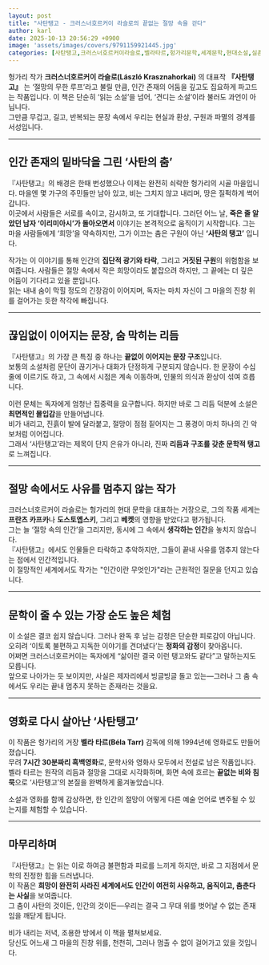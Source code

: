 ```yaml
---
layout: post
title: "사탄탱고 - 크러스너호르커이 라슬로의 끝없는 절망 속을 걷다"
author: karl
date: 2025-10-13 20:56:29 +0900
image: 'assets/images/covers/9791159921445.jpg'
categories: [사탄탱고,크러스너호르커이라슬로,벨라타르,헝가리문학,세계문학,현대소설,실존주의,인간의본질]
---
```


헝가리 작가 **크러스너호르커이 라슬로(László Krasznahorkai)** 의 대표작 **『사탄탱고』** 는 ‘절망의 무한 루프’라고 불릴 만큼, 인간 존재의 어둠을 깊고도 집요하게 파고드는 작품입니다. 이 책은 단순히 ‘읽는 소설’을 넘어, ‘견디는 소설’이라 불러도 과언이 아닙니다.  
그만큼 무겁고, 길고, 반복되는 문장 속에서 우리는 현실과 환상, 구원과 파멸의 경계를 서성입니다.

---

## 인간 존재의 밑바닥을 그린 ‘사탄의 춤’

『사탄탱고』의 배경은 한때 번성했으나 이제는 완전히 쇠락한 헝가리의 시골 마을입니다. 마을엔 몇 가구의 주민들만 남아 있고, 비는 그치지 않고 내리며, 땅은 질퍽하게 썩어갑니다.  
이곳에서 사람들은 서로를 속이고, 감시하고, 또 기대합니다. 그러던 어느 날, **죽은 줄 알았던 남자 ‘이리미아시’가 돌아오면서** 이야기는 본격적으로 움직이기 시작합니다. 그는 마을 사람들에게 ‘희망’을 약속하지만, 그가 이끄는 춤은 구원이 아닌 **‘사탄의 탱고’** 입니다.

작가는 이 이야기를 통해 인간의 **집단적 광기와 타락**, 그리고 **거짓된 구원**의 위험함을 보여줍니다. 사람들은 절망 속에서 작은 희망이라도 붙잡으려 하지만, 그 끝에는 더 깊은 어둠이 기다리고 있을 뿐입니다.  
읽는 내내 숨이 막힐 정도의 긴장감이 이어지며, 독자는 마치 자신이 그 마을의 진창 위를 걸어가는 듯한 착각에 빠집니다.

---

## 끊임없이 이어지는 문장, 숨 막히는 리듬

『사탄탱고』의 가장 큰 특징 중 하나는 **끝없이 이어지는 문장 구조**입니다.  
보통의 소설처럼 문단이 끊기거나 대화가 단정하게 구분되지 않습니다. 한 문장이 수십 줄에 이르기도 하고, 그 속에서 시점은 계속 이동하며, 인물의 의식과 환상이 섞여 흐릅니다.

이런 문체는 독자에게 엄청난 집중력을 요구합니다. 하지만 바로 그 리듬 덕분에 소설은 **최면적인 몰입감**을 만들어냅니다.  
비가 내리고, 진흙이 발에 달라붙고, 절망이 점점 짙어지는 그 풍경이 마치 하나의 긴 악보처럼 이어집니다.  
그래서 ‘사탄탱고’라는 제목이 단지 은유가 아니라, 진짜 **리듬과 구조를 갖춘 문학적 탱고**로 느껴집니다.

---

## 절망 속에서도 사유를 멈추지 않는 작가

크러스너호르커이 라슬로는 헝가리의 현대 문학을 대표하는 거장으로, 그의 작품 세계는 **프란츠 카프카**나 **도스토옙스키**, 그리고 **베켓**의 영향을 받았다고 평가됩니다.  
그는 늘 ‘절망 속의 인간’을 그리지만, 동시에 그 속에서 **생각하는 인간**을 놓치지 않습니다.  
『사탄탱고』에서도 인물들은 타락하고 추악하지만, 그들이 끝내 사유를 멈추지 않는다는 점에서 인간적입니다.  
이 절망적인 세계에서도 작가는 "인간이란 무엇인가"라는 근원적인 질문을 던지고 있습니다.

---

## 문학이 줄 수 있는 가장 순도 높은 체험

이 소설은 결코 쉽지 않습니다. 그러나 완독 후 남는 감정은 단순한 피로감이 아닙니다.  
오히려 ‘이토록 불편하고 지독한 이야기를 견뎌냈다’는 **정화의 감정**이 찾아옵니다.  
어쩌면 크러스너호르커이는 독자에게 “삶이란 결국 이런 탱고와도 같다”고 말하는지도 모릅니다.  
앞으로 나아가는 듯 보이지만, 사실은 제자리에서 빙글빙글 돌고 있는—그러나 그 춤 속에서도 우리는 끝내 멈추지 못하는 존재라는 것을요.

---

## 영화로 다시 살아난 ‘사탄탱고’

이 작품은 헝가리의 거장 **벨라 타르(Béla Tarr)** 감독에 의해 1994년에 영화로도 만들어졌습니다.  
무려 **7시간 30분짜리 흑백영화**로, 문학사와 영화사 모두에서 전설로 남은 작품입니다.  
벨라 타르는 원작의 리듬과 절망을 그대로 시각화하며, 화면 속에 흐르는 **끝없는 비와 침묵**으로 ‘사탄탱고’의 본질을 완벽하게 옮겨놓았습니다.

소설과 영화를 함께 감상하면, 한 인간의 절망이 어떻게 다른 예술 언어로 변주될 수 있는지를 체험할 수 있습니다.

---

## 마무리하며

『사탄탱고』는 읽는 이로 하여금 불편함과 피로를 느끼게 하지만, 바로 그 지점에서 문학의 진정한 힘을 드러냅니다.  
이 작품은 **희망이 완전히 사라진 세계에서도 인간이 여전히 사유하고, 움직이고, 춤춘다는 사실**을 보여줍니다.  
그 춤이 사탄의 것이든, 인간의 것이든—우리는 결국 그 무대 위를 벗어날 수 없는 존재임을 깨닫게 됩니다.

비가 내리는 저녁, 조용한 방에서 이 책을 펼쳐보세요.  
당신도 어느새 그 마을의 진창 위를, 천천히, 그러나 멈출 수 없이 걸어가고 있을 것입니다.